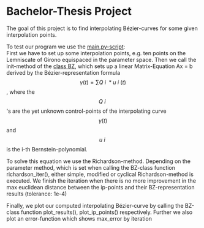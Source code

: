 # Bachelor-Thesis Project

The goal of this project is to find interpolating Bézier-curves for some given
interpolation points.

To test our program we use the [main.py-script](main.py):
<br />First we have to set up some interpolation points, e.g. ten 
points on the Lemniscate of Girono equispaced in the parameter space. Then we call 
the init-method of the [class BZ](IP_Curve.py), which sets up a linear Matrix-Equation
Ax = b derived by the Bézier-representation formula $$\gamma (t) = ∑ Q~i~ * u~i~(t)$$, where 
the $$Q~i~$$'s are the yet unknown control-points of the interpolating curve $$\gamma (t)$$ and $$u~i~$$
is the i-th Bernstein-polynomial.

To solve this equation we use the Richardson-method. Depending on the parameter
method, which is set when calling the BZ-class function richardson_iter(), either 
simple, modified or cyclical Richardson-method is executed. We finish the iteration
when there is no more improvement in the max euclidean distance between the ip-points 
and their BZ-representation results (tolerance: 1e-4)

Finally, we plot our computed interpolating Bézier-curve by calling the BZ-class
function plot_results(), plot_ip_points() respectively. Further we also plot an
error-function which shows max_error by iteration